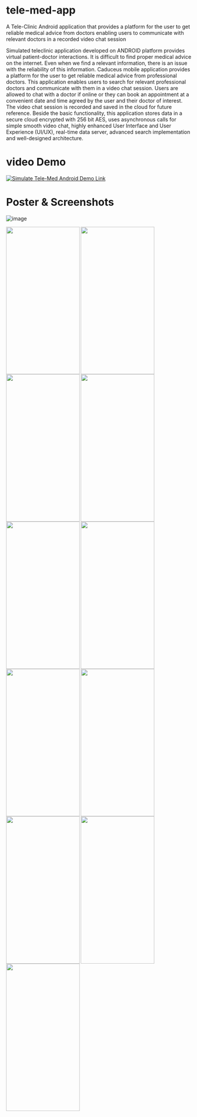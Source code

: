 # tele-med-app
A Tele-Clinic Android application that provides a platform for the user to get reliable medical advice from doctors enabling users to communicate with relevant doctors in a recorded video chat session

Simulated teleclinic application developed on ANDROID platform provides virtual patient-doctor interactions. It is difficult to find proper medical advice on the internet. Even when we find a relevant information, there is an issue with the reliability of this information.  Caduceus mobile application provides a platform for the user to get reliable medical advice from professional doctors. This application enables users to search for relevant professional doctors and communicate with them in a video chat session.  Users are allowed to chat with a doctor if online or they can book an appointment at a convenient date and time agreed by the user and their doctor of interest. The video chat session is recorded and saved in the cloud for future reference. Beside the basic functionality, this application stores data in a secure cloud encrypted with 256 bit AES, uses asynchronous calls for simple smooth video chat, highly enhanced User Interface and User Experience (UI/UX), real-time data server, advanced search implementation and well-designed architecture.


# video Demo
[![Simulate Tele-Med Android Demo Link](https://img.youtube.com/vi/gvo-v7ssQAcE/0.jpg)](https://www.youtube.com/watch?v=gvo-v7ssQAc)

# Poster & Screenshots
![image](https://user-images.githubusercontent.com/5493876/39847423-2664f516-53c7-11e8-9d48-adb838c943ef.png)


<img align="left" width="200" height="400" src="https://user-images.githubusercontent.com/5493876/39847609-1175337c-53c8-11e8-8f1e-18afbd8057a2.jpg">
<img align="left" width="200" height="400" src="https://user-images.githubusercontent.com/5493876/39847617-180b8330-53c8-11e8-960c-7e31832be74b.jpg">
<img align="left" width="200" height="400" src="https://user-images.githubusercontent.com/5493876/39847622-1bebfee4-53c8-11e8-9035-23de9ffd4129.jpg">
<img align="left" width="200" height="400" src="https://user-images.githubusercontent.com/5493876/39847930-ca7c57b4-53c9-11e8-9dbd-50145aa7b774.jpg">
<img align="left" width="200" height="400" src="https://user-images.githubusercontent.com/5493876/39847623-1e3dd384-53c8-11e8-9365-800137475875.jpg">
<img align="left" width="200" height="400" src="https://user-images.githubusercontent.com/5493876/39847624-1fe4922c-53c8-11e8-9618-128830e5d8f8.jpg">
<img align="left" width="200" height="400" src="https://user-images.githubusercontent.com/5493876/39847625-215fba28-53c8-11e8-9348-9fd9d81fc230.jpg">
<img align="left" width="200" height="400" src="https://user-images.githubusercontent.com/5493876/39847628-22eeb0e2-53c8-11e8-8133-be7593df3c4f.jpg">
<img align="left" width="200" height="400" src="https://user-images.githubusercontent.com/5493876/39847631-2508228c-53c8-11e8-99db-d30060388fd9.jpg">
<img align="left" width="200" height="400" src="https://user-images.githubusercontent.com/5493876/39847634-26f26a94-53c8-11e8-86b3-b1fb6517ecad.jpg">
<img align="left" width="200" height="400" src="https://user-images.githubusercontent.com/5493876/39847637-28f92648-53c8-11e8-8266-d2c387cbed69.jpg">


